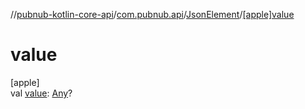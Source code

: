 //[pubnub-kotlin-core-api](../../../index.md)/[com.pubnub.api](../index.md)/[JsonElement](index.md)/[[apple]value]([apple]value.md)

# value

[apple]\
val [value]([apple]value.md): [Any](https://kotlinlang.org/api/core/kotlin-stdlib/kotlin/-any/index.html)?
